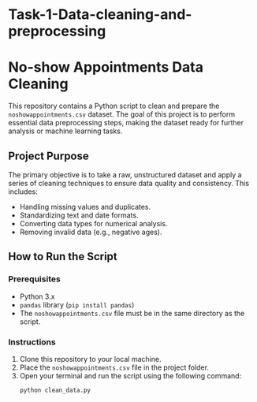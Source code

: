 # Task-1-Data-cleaning-and-preprocessing
# No-show Appointments Data Cleaning

This repository contains a Python script to clean and prepare the `noshowappointments.csv` dataset. The goal of this project is to perform essential data preprocessing steps, making the dataset ready for further analysis or machine learning tasks.

## Project Purpose

The primary objective is to take a raw, unstructured dataset and apply a series of cleaning techniques to ensure data quality and consistency. This includes:
- Handling missing values and duplicates.
- Standardizing text and date formats.
- Converting data types for numerical analysis.
- Removing invalid data (e.g., negative ages).

## How to Run the Script

### Prerequisites
- Python 3.x
- `pandas` library (`pip install pandas`)
- The `noshowappointments.csv` file must be in the same directory as the script.

### Instructions
1. Clone this repository to your local machine.
2. Place the `noshowappointments.csv` file in the project folder.
3. Open your terminal and run the script using the following command:
   ```bash
   python clean_data.py

